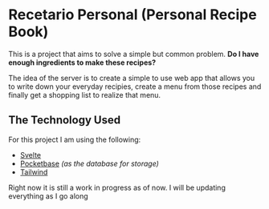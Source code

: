 # Recetario Personal (Personal Recipe Book)
This is a project that aims to solve a simple but common problem. **Do I have enough ingredients to make these recipes?**

The idea of the server is to create a simple to use web app that allows you to write down your everyday recipies, create a menu from those recipes and finally get a shopping list to realize that menu.

## The Technology Used
For this project I am using the following:
* [Svelte](https://svelte.dev/)
* [Pocketbase](https://pocketbase.io/) *(as the database for storage)*
* [Tailwind](https://tailwindcss.com/)


Right now it is still a work in progress as of now. I will be updating everything as I go along
